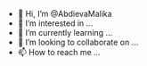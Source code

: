 - 👋 Hi, I’m @AbdievaMalika
- 👀 I’m interested in ...
- 🌱 I’m currently learning ...
- 💞️ I’m looking to collaborate on ...
- 📫 How to reach me ...

<!---
AbdievaMalika/AbdievaMalika is a ✨ special ✨ repository because its `README.md` (this file) appears on your GitHub profile.
You can click the Preview link to take a look at your changes.
--->
